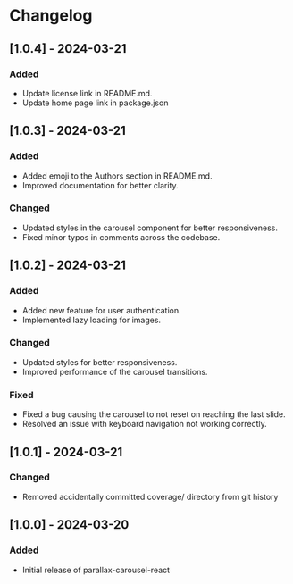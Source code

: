 # Changelog

## [1.0.4] - 2024-03-21
### Added
- Update license link in README.md.
- Update home page link in package.json

## [1.0.3] - 2024-03-21
### Added
- Added emoji to the Authors section in README.md.
- Improved documentation for better clarity.

### Changed
- Updated styles in the carousel component for better responsiveness.
- Fixed minor typos in comments across the codebase.

## [1.0.2] - 2024-03-21
### Added
- Added new feature for user authentication.
- Implemented lazy loading for images.

### Changed
- Updated styles for better responsiveness.
- Improved performance of the carousel transitions.

### Fixed
- Fixed a bug causing the carousel to not reset on reaching the last slide.
- Resolved an issue with keyboard navigation not working correctly.

## [1.0.1] - 2024-03-21
### Changed
- Removed accidentally committed coverage/ directory from git history

## [1.0.0] - 2024-03-20
### Added
- Initial release of parallax-carousel-react
